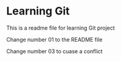 # Learning Git 

This is a readme file for learning Git project

Change number 01 to the README file

Change number 03 to cuase a conflict
